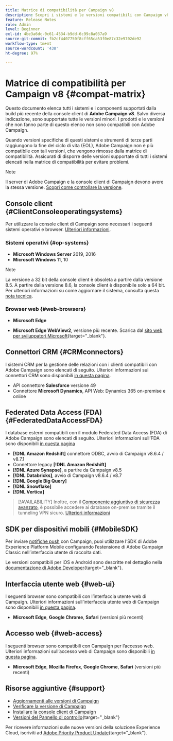 ```yaml
---
title: Matrice di compatibilità per Campaign v8
description: Scopri i sistemi e le versioni compatibili con Campaign v8
feature: Release Notes
role: Admin
level: Beginner
exl-id: 4be3a6dc-0c61-4534-b9dd-6c99c8a037a9
source-git-commit: fb2cf4407750f8cff65ca53f0e87c32e9702de92
workflow-type: tm+mt
source-wordcount: '438'
ht-degree: 97%

---
```


# Matrice di compatibilità per Campaign v8 {#compat-matrix}

Questo documento elenca tutti i sistemi e i componenti supportati dalla build più recente della console client di **Adobe Campaign v8**. Salvo diversa indicazione, sono supportate tutte le versioni minori. I prodotti e le versioni che non fanno parte di questo elenco non sono compatibili con Adobe Campaign.

Quando versioni specifiche di questi sistemi e strumenti di terze parti raggiungono la fine del ciclo di vita (EOL), Adobe Campaign non è più compatibile con tali versioni, che vengono rimosse dalla matrice di compatibilità. Assicurati di disporre delle versioni supportate di tutti i sistemi elencati nella matrice di compatibilità per evitare problemi.

>[!NOTE]
>
>Il server di Adobe Campaign e la console client di Campaign devono avere la stessa versione. [Scopri come controllare la versione](upgrades.md#version).

## Console client {#ClientConsoleoperatingsystems}

Per utilizzare la console client di Campaign sono necessari i seguenti sistemi operativi e browser. [Ulteriori informazioni](connect.md).

### Sistemi operativi {#op-systems}

* **Microsoft Windows Server** 2019, 2016
* **Microsoft Windows** 11, 10

>[!NOTE]
>La versione a 32 bit della console client è obsoleta a partire dalla versione 8.5. A partire dalla versione 8.6, la console client è disponibile solo a 64 bit. Per ulteriori informazioni su come aggiornare il sistema, consulta questa [nota tecnica](../../technotes/upgrades/console.md).

### Browser web {#web-browsers}

* **Microsoft Edge**

* **Microsoft Edge WebView2**, versione più recente. Scarica dal [sito web per sviluppatori Microsoft](http://www.adobe.com/go/acc-ms-webview2-runtime-download_it){target="_blank"}.

## Connettori CRM {#CRMconnectors}

I sistemi CRM per la gestione delle relazioni con i clienti compatibili con Adobe Campaign sono elencati di seguito. Ulteriori informazioni sui connettori CRM sono disponibili [in questa pagina](../connect/crm.md).

* API connettore **Salesforce** versione 49
* Connettore **Microsoft Dynamics**, API Web: Dynamics 365 on-premise e online

## Federated Data Access (FDA){#FederatedDataAccessFDA}

I database esterni compatibili con il modulo Federated Data Access (FDA) di Adobe Campaign sono elencati di seguito. Ulteriori informazioni sull’FDA sono disponibili [in questa pagina](../connect/fda.md)

* **[!DNL Amazon Redshift]** connettore ODBC, avvio di Campaign v8.6.4 / v8.7.1
* Connettore legacy **[!DNL Amazon Redshift]**
* **[!DNL Azure Synapse]**, a partire da Campaign v8.5 
* **[!DNL Databricks]**, avvio di Campaign v8.6.4 / v8.7
* **[!DNL Google Big Query]**
* **[!DNL Snowflake]**
* **[!DNL Vertica]**


>[!AVAILABILITY]
>Inoltre, con il [Componente aggiuntivo di sicurezza avanzato](../config/enhanced-security.md#secure-vpn-tunneling), è possibile accedere ai database on-premise tramite il tunneling VPN sicuro. [Ulteriori informazioni](../config/enhanced-security.md#vpn-callouts)

## SDK per dispositivi mobili {#MobileSDK}

Per inviare [notifiche push](../send/push.md) con Campaign, puoi utilizzare l’SDK di Adobe Experience Platform Mobile configurando l’estensione di Adobe Campaign Classic nell’interfaccia utente di raccolta dati.

Le versioni compatibili per iOS e Android sono descritte nel dettaglio nella [documentazione di Adobe Developer](https://developer.adobe.com/client-sdks/home/){target="_blank"}.

## Interfaccia utente web {#web-ui}

I seguenti browser sono compatibili con l’interfaccia utente web di Campaign. Ulteriori informazioni sull’interfaccia utente web di Campaign sono disponibili [in questa pagina](campaign-ui.md#ac-web-ui).

* **Microsoft Edge**, **Google Chrome**, **Safari** (versioni più recenti)

## Accesso web {#web-access}

I seguenti browser sono compatibili con Campaign per l’accesso web. Ulteriori informazioni sull’accesso web di Campaign sono disponibili [in questa pagina](connect.md#web-access).

* **Microsoft Edge**, **Mozilla Firefox**, **Google Chrome**, **Safari** (versioni più recenti)

## Risorse aggiuntive {#support}

* [Aggiornamenti alle versioni di Campaign](upgrades.md)
* [Verificare la versione di Campaign](upgrades.md#version)
* [Installare la console client di Campaign](connect.md)
* [Versioni del Pannello di controllo](https://experienceleague.adobe.com/docs/control-panel/using/release-notes.html?lang=it){target="_blank"}

Per ricevere informazioni sulle nuove versioni della soluzione Experience Cloud, iscriviti ad [Adobe Priority Product Update](https://www.adobe.com/it/subscription/priority-product-update.html){target="_blank"}.